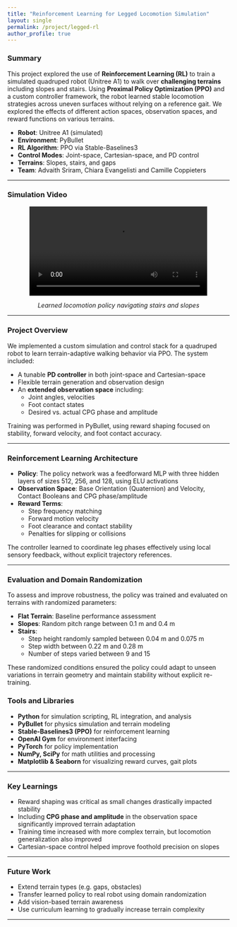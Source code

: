 ```yaml
---
title: "Reinforcement Learning for Legged Locomotion Simulation"
layout: single
permalink: /project/legged-rl
author_profile: true
---
```


### Summary

This project explored the use of **Reinforcement Learning (RL)** to train a simulated quadruped robot (Unitree A1) to walk over **challenging terrains** including slopes and stairs. Using **Proximal Policy Optimization (PPO)** and a custom controller framework, the robot learned stable locomotion strategies across uneven surfaces without relying on a reference gait. We explored the effects of different action spaces, observation spaces, and reward functions on various terrains.

- **Robot**: Unitree A1 (simulated)
- **Environment**: PyBullet
- **RL Algorithm**: PPO via Stable-Baselines3
- **Control Modes**: Joint-space, Cartesian-space, and PD control
- **Terrains**: Slopes, stairs, and gaps
- **Team**: Advaith Sriram, Chiara Evangelisti and Camille Coppieters

---

### Simulation Video

<div style="text-align: center;">
  <video controls width="80%">
    <source src="/assets/videos/lr_stair_slope_environment.mp4" type="video/mp4">
    Your browser does not support the video tag.
  </video>
  <p><em>Learned locomotion policy navigating stairs and slopes</em></p>
</div>

---

### Project Overview

We implemented a custom simulation and control stack for a quadruped robot to learn terrain-adaptive walking behavior via PPO. The system included:
- A tunable **PD controller** in both joint-space and Cartesian-space
- Flexible terrain generation and observation design
- An **extended observation space** including:
  - Joint angles, velocities
  - Foot contact states
  - Desired vs. actual CPG phase and amplitude

Training was performed in PyBullet, using reward shaping focused on stability, forward velocity, and foot contact accuracy.

---

### Reinforcement Learning Architecture

- **Policy**: The policy network was a feedforward MLP with three hidden layers of sizes 512, 256, and 128, using ELU activations
- **Observation Space**: Base Orientation (Quaternion) and Velocity, Contact Booleans and CPG phase/amplitude
- **Reward Terms**:
  - Step frequency matching
  - Forward motion velocity
  - Foot clearance and contact stability
  - Penalties for slipping or collisions

The controller learned to coordinate leg phases effectively using local sensory feedback, without explicit trajectory references.

---

### Evaluation and Domain Randomization

To assess and improve robustness, the policy was trained and evaluated on terrains with randomized parameters:
- **Flat Terrain**: Baseline performance assessment
- **Slopes**: Random pitch range between 0.1 m and 0.4 m
- **Stairs**:
    - Step height randomly sampled between 0.04 m and 0.075 m
    - Step width between 0.22 m and 0.28 m
    - Number of steps varied between 9 and 15

These randomized conditions ensured the policy could adapt to unseen variations in terrain geometry and maintain stability without explicit re-training.


### Tools and Libraries

- **Python** for simulation scripting, RL integration, and analysis  
- **PyBullet** for physics simulation and terrain modeling  
- **Stable-Baselines3 (PPO)** for reinforcement learning  
- **OpenAI Gym** for environment interfacing  
- **PyTorch** for policy implementation  
- **NumPy, SciPy** for math utilities and processing  
- **Matplotlib & Seaborn** for visualizing reward curves, gait plots  

---

### Key Learnings

- Reward shaping was critical as small changes drastically impacted stability
- Including **CPG phase and amplitude** in the observation space significantly improved terrain adaptation
- Training time increased with more complex terrain, but locomotion generalization also improved
- Cartesian-space control helped improve foothold precision on slopes

---

### Future Work

- Extend terrain types (e.g. gaps, obstacles)
- Transfer learned policy to real robot using domain randomization
- Add vision-based terrain awareness
- Use curriculum learning to gradually increase terrain complexity

---

<!-- ### 📄 Full Report

You can [read the full project report here](/assets/docs/legged_rl_report.pdf)
 -->
